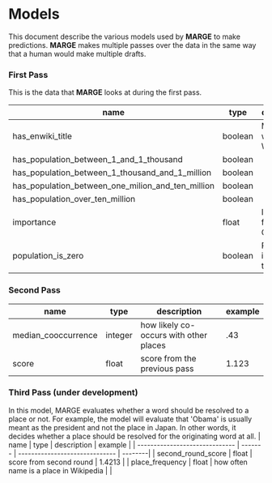 # Models
This document describe the various models used by **MARGE** to make predictions.
**MARGE** makes multiple passes over the data in the same way that a human would make multiple drafts.

### First Pass
This is the data that **MARGE** looks at during the first pass.

| name                           | type    | description                    | example |
| ------------------------------ | ------- | ------------------------------ | --------|
| has_enwiki_title               | boolean | Matched with Wikidata          | 1       |
| has_population_between_1_and_1_thousand  | boolean |                      | 0       |
| has_population_between_1_thousand_and_1_million | boolean |               | 1       |
| has_population_between_one_milion_and_ten_million  | boolean |            | 0       |
| has_population_over_ten_million  | boolean |                              | 0       |
| importance                     | float   | Importance from OSMNames       | 0.54    |
| population_is_zero             | boolean | Population is zero in the db   |         |

### Second Pass
| name                           | type    | description                       | example  |
| ------------------------------ | ------- | ------------------------------------- | ---- |
| median_cooccurrence            | integer | how likely co-occurs with other places | .43 |
| score                          | float   | score from the previous pass       | 1.123   |

### Third Pass (under development)
In this model, MARGE evaluates whether a word should be resolved to a place or not.  For example, the model will evaluate that 'Obama' is usually meant as the president and not the place in Japan.  In other words, it decides whether a place should be resolved for the originating word at all.
| name                           | type    | description                    | example |
| ------------------------------ | ------- | ------------------------------ | --------|
| second_round_score             | float   | score from second round        | 1.4213  |
| place_frequency                | float   | how often name is a place in Wikipedia | |
